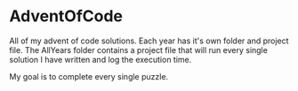 # AdventOfCode
All of my advent of code solutions. Each year has it's own folder and project file. The AllYears folder contains a project file that will run every single solution I have written and log the execution time.

My goal is to complete every single puzzle.
